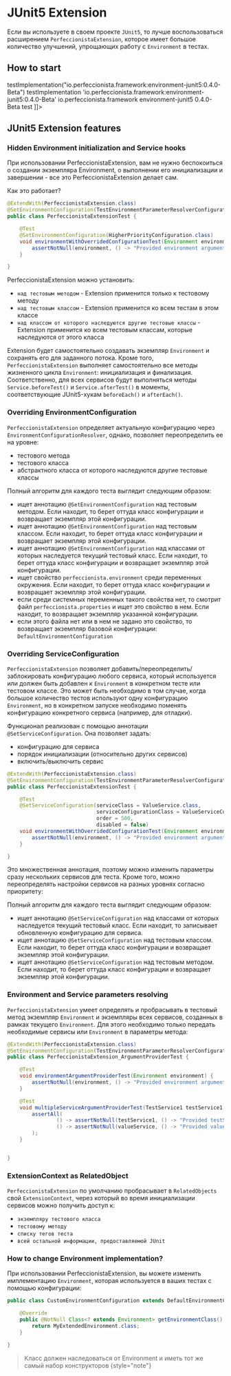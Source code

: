 # JUnit5 Extension

Если вы используете в своем проекте `JUnit5`, то лучше воспользоваться расширением `PerfeccionistaExtension`,
которое имеет большое количество улучшений, упрощающих работу с `Environment` в тестах.

How to start
------------
<tabs>
    <tab title="Gradle (kts)">
        <code-block lang="kotlin">testImplementation("io.perfeccionista.framework:environment-junit5:0.4.0-Beta")</code-block>
    </tab>
    <tab title="Gradle">
        <code-block lang="groovy">testImplementation 'io.perfeccionista.framework:environment-junit5:0.4.0-Beta'</code-block>
    </tab>
    <tab title="Maven">
        <code-block lang="xml"><![CDATA[
            <dependency>
                <group>io.perfeccionista.framework</group>
                <artifactId>environment-junit5</artifactId>
                <version>0.4.0-Beta</version>
                <scope>test</scope>
            </dependency>]]>
        </code-block>
    </tab>
</tabs>

JUnit5 Extension features
-------------------------

### Hidden Environment initialization and Service hooks
При использовании PerfeccionistaExtension, вам не нужно беспокоиться о создании экземпляра Environment,
о выполнении его инициализации и завершении - все это PerfeccionistaExtension делает сам.

Как это работает?
```Java
@ExtendWith(PerfeccionistaExtension.class)
@SetEnvironmentConfiguration(TestEnvironmentParameterResolverConfiguration.class)
public class PerfeccionistaExtensionTest {

    @Test
    @SetEnvironmentConfiguration(HigherPriorityConfiguration.class)
    void environmentWithOverridedConfigurationTest(Environment environment) {
        assertNotNull(environment, () -> "Provided environment argument is null");
    }

}
```
PerfeccionistaExtension можно установить:
- `над тестовым методом` - Extension применится только к тестовому методу
- `над тестовым классом` - Extension применится ко всем тестам в этом классе
- `над классом от которого наследуются другие тестовые классы` - Extension применится ко всем тестовым классам,
  которые наследуются от этого класса

Extension будет самостоятельно создавать экземпляр `Environment` и сохранять его для заданного потока.
Кроме того, `PerfeccionistaExtension` выполняет самостоятельно все методы жизненного цикла `Environment`: 
инициализация и финализация. Соответственно, для всех сервисов будут выполняться методы `Service.beforeTest()`
и `Service.afterTest()` в моменты, соответствующие JUnit5-хукам `beforeEach()` и `afterEach()`.

### Overriding EnvironmentConfiguration
`PerfeccionistaExtension` определяет актуальную конфигурацию через `EnvironmentConfigurationResolver`,
однако, позволяет переопределить ее на уровне:
- тестового метода
- тестового класса
- абстрактного класса от которого наследуются другие тестовые классы

Полный алгоритм для каждого теста выглядит следующим образом:
- ищет аннотацию `@SetEnvironmentConfiguration` над тестовым методом.
  Если находит, то берет оттуда класс конфигурации и возвращает экземпляр этой конфигурации.
- ищет аннотацию `@SetEnvironmentConfiguration` над тестовым классом.
  Если находит, то берет оттуда класс конфигурации и возвращает экземпляр этой конфигурации.
- ищет аннотацию `@SetEnvironmentConfiguration` над классами от которых наследуется текущий тестовый класс.
  Если находит, то берет оттуда класс конфигурации и возвращает экземпляр этой конфигурации.
- ищет свойство `perfeccionista.environment` среди переменных окружения.
  Если находит, то берет оттуда класс конфигурации и возвращает экземпляр этой конфигурации.
- если среди системных переменных такого свойства нет, то смотрит файл `perfeccionista.properties` и
  ищет это свойство в нем. Если находит, то возвращает экземпляр указанной конфигурации.
- если этого файла нет или в нем не задано это свойство,
  то возвращает экземпляр базовой конфигурации: `DefaultEnvironmentConfiguration`

### Overriding ServiceConfiguration
`PerfeccionistaExtension` позволяет добавить/переопределить/заблокировать конфигурацию любого сервиса,
который используется или должен быть добавлен к `Environment` в конкретном тесте или тестовом классе.
Это может быть необходимо в том случае, когда большое количество тестов используют одну конфигурацию
`Environment`, но в конкретном запуске необходимо поменять конфигурацию конкретного сервиса
(например, для отладки).

Функционал реализован с помощью аннотации `@SetServiceConfiguration`. 
Она позволяет задать:
- конфигурацию для сервиса
- порядок инициализации (относительно других сервисов)
- включить/выключить сервис

```Java
@ExtendWith(PerfeccionistaExtension.class)
@SetEnvironmentConfiguration(TestEnvironmentParameterResolverConfiguration.class)
public class PerfeccionistaExtensionTest {

    @Test
    @SetServiceConfiguration(serviceClass = ValueService.class,
                             serviceConfigurationClass = ValueServiceConfiguration.class,
                             order = 500,
                             disabled = false)
    void environmentWithOverridedConfigurationTest(Environment environment) {
        assertNotNull(environment, () -> "Provided environment argument is null");
    }

}
```
Это множественная аннотация, поэтому можно изменить параметры сразу нескольких сервисов для теста.
Кроме того, можно переопределять настройки сервисов на разных уровнях согласно приоритету:

Полный алгоритм для каждого теста выглядит следующим образом:
- ищет аннотацию `@SetServiceConfiguration` над классами от которых наследуется текущий тестовый класс.
  Если находит, то записывает обновленную конфигурацию для сервиса.
- ищет аннотацию `@SetServiceConfiguration` над тестовым классом.
  Если находит, то берет оттуда класс конфигурации и возвращает экземпляр этой конфигурации.
- ищет аннотацию `@SetServiceConfiguration` над тестовым методом.
  Если находит, то берет оттуда класс конфигурации и возвращает экземпляр этой конфигурации.

### Environment and Service parameters resolving
`PerfeccionistaExtension` умеет определять и пробрасывать в тестовый метод экземпляр `Environment` и
экземпляры всех сервисов, созданных в рамках текущего `Environment`.
Для этого необходимо только передать необходимые сервисы или `Environment`
в параметры метода:

```Java
@ExtendWith(PerfeccionistaExtension.class)
@SetEnvironmentConfiguration(TestEnvironmentParameterResolverConfiguration.class)
public class PerfeccionistaExtension_ArgumentProviderTest {

    @Test
    void environmentArgumentProviderTest(Environment environment) {
        assertNotNull(environment, () -> "Provided environment argument is null");
    }

    @Test
    void multipleServiceArgumentProviderTest(TestService1 testService1, ValueService valueService) {
        assertAll(
                () -> assertNotNull(testService1, () -> "Provided testService1 argument is null"),
                () -> assertNotNull(valueService, () -> "Provided valueService argument is null")
        );
    }


}

```

### ExtensionContext as RelatedObject
`PerfeccionistaExtension` по умолчанию пробрасывает в `RelatedObjects` свой `ExtensionContext`,
через который во время инициализации сервисов можно получить доступ к:
- `экземпляру тестового класса`
- `тестовому методу`
- `списку тегов теста`
- `всей остальной информации, предоставляемой JUnit`

### How to change Environment implementation?
При использовании PerfeccionistaExtension, вы можете изменить имплементацию `Environment`,
которая используется в ваших тестах с помощью конфигурации:

```java
public class CustomEnvironmentConfiguration extends DefaultEnvironmentConfiguration {

    @Override
    public @NotNull Class<? extends Environment> getEnvironmentClass() {
        return MyExtendedEnvironment.class;
    }

}
```
> Класс должен наследоваться от Environment и иметь тот же самый набор конструкторов
{style="note"}